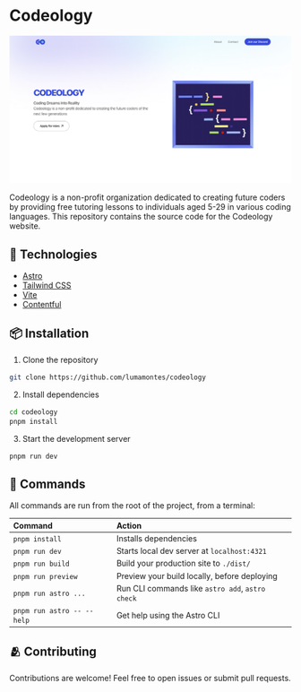 # Codeology

![Codeology](./public/images/default.png)

Codeology is a non-profit organization dedicated to creating future coders by providing free tutoring lessons to individuals aged 5-29 in various coding languages. This repository contains the source code for the Codeology website.

## 🚀 Technologies

- [Astro](https://astro.build)
- [Tailwind CSS](https://tailwindcss.com)
- [Vite](https://vitejs.dev)
- [Contentful](https://www.contentful.com)

## 📦 Installation

1. Clone the repository

```bash
git clone https://github.com/lumamontes/codeology
```

2. Install dependencies

```bash
cd codeology
pnpm install
```

3. Start the development server

```bash
pnpm run dev
```

## 🧞 Commands

All commands are run from the root of the project, from a terminal:

| Command                    | Action                                           |
| :------------------------- | :----------------------------------------------- |
| `pnpm install`             | Installs dependencies                            |
| `pnpm run dev`             | Starts local dev server at `localhost:4321`      |
| `pnpm run build`           | Build your production site to `./dist/`          |
| `pnpm run preview`         | Preview your build locally, before deploying     |
| `pnpm run astro ...`       | Run CLI commands like `astro add`, `astro check` |
| `pnpm run astro -- --help` | Get help using the Astro CLI                     |

## 🫂 Contributing

Contributions are welcome! Feel free to open issues or submit pull requests.
